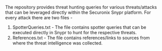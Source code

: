 The repository provides threat hunting queries for various threats/attacks that can be leveraged directly within the Securonix Snypr platform. For every attack there are two files -
1. SpotterQueries.txt - The file contains spotter queries that can be executed directly in Snypr to hunt for the respective threats.
2. References.txt - The file contains references/links to sources from where the threat intelligence was collected.
